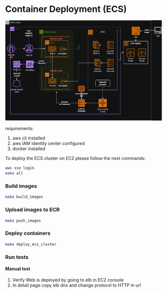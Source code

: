 # Container Deployment (ECS)

![alt container](Container-diagram.drawio.png "Container")

requirements:
1. aws cli installed
2. aws IAM identity center configured
3. docker installed

To deploy the ECS cluster on EC2 please follow the next commands:  

```sh
aws sso login
make all
```

### Build images
```sh
make build_images
```

### Upload images to ECR
```sh
make push_images
```

### Deploy containers
```sh
make deploy_ecs_cluster
```

### Run tests


#### Manual test
1. Verify Web is deployed by going to elb in EC2 console
2. In detail page copy elb dns and change protocol to HTTP in url